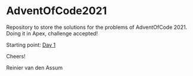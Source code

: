 # AdventOfCode2021
Repository to store the solutions for the problems of AdventOfCode 2021. Doing it in Apex, challenge accepted!

Starting point: [Day 1](https://adventofcode.com/2021/day/1)

Cheers!

Reinier van den Assum